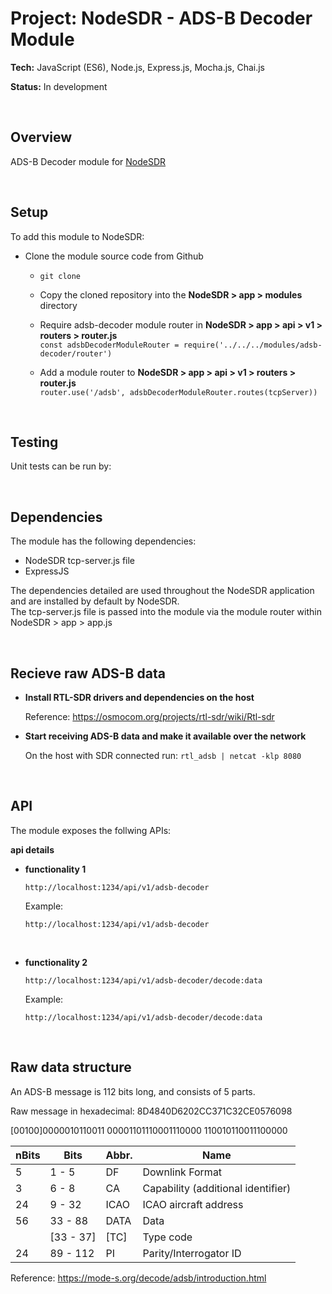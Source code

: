 # Project: NodeSDR - ADS-B Decoder Module

<strong>Tech:</strong> JavaScript (ES6), Node.js, Express.js, Mocha.js, Chai.js

<strong>Status:</strong> In development

<br>

## Overview

ADS-B Decoder module for <a href="https://github.com/barrygee/NodeSDR">NodeSDR</a>

<br>

## Setup

To add this module to NodeSDR:

- Clone the module source code from Github

    - `git clone ` 

    - Copy the cloned repository into the **NodeSDR > app > modules** directory

    - Require adsb-decoder module router in **NodeSDR > app > api > v1 > routers > router.js**  
        `const adsbDecoderModuleRouter = require('../../../modules/adsb-decoder/router')`
        
    - Add a module router to **NodeSDR > app > api > v1 > routers > router.js**  
        `router.use('/adsb', adsbDecoderModuleRouter.routes(tcpServer))`

<br>

## Testing

Unit tests can be run by:

<br>

## Dependencies

The module has the following dependencies:

- NodeSDR tcp-server.js file
- ExpressJS

The dependencies detailed are used throughout the NodeSDR application and are installed by default by NodeSDR.  
The tcp-server.js file is passed into the module via the module router within NodeSDR > app > app.js

<br>

## Recieve raw ADS-B data

- **Install RTL-SDR drivers and dependencies on the host**

    Reference: https://osmocom.org/projects/rtl-sdr/wiki/Rtl-sdr

- **Start receiving ADS-B data and make it available over the network**

    On the host with SDR connected run: `rtl_adsb | netcat -klp 8080`

<br>

## API

The module exposes the follwing APIs:

**api details**

- **functionality 1**

    `http://localhost:1234/api/v1/adsb-decoder`

    Example:

    `http://localhost:1234/api/v1/adsb-decoder`

<br> 

- **functionality 2**

    `http://localhost:1234/api/v1/adsb-decoder/decode:data`

    Example:

    `http://localhost:1234/api/v1/adsb-decoder/decode:data`

<br>

## Raw data structure

An ADS-B message is 112 bits long, and consists of 5 parts.

Raw message in hexadecimal: 8D4840D6202CC371C32CE0576098

[00100]0000010110011
00001101110001110000
110010110011100000

| nBits  | Bits      | Abbr.  | Name  
|--------|-----------|--------|-----
| 5      | 1 - 5     | DF     | Downlink Format 
| 3      | 6 - 8     | CA     | Capability (additional identifier)
| 24     | 9 - 32    | ICAO   | ICAO aircraft address
| 56     | 33 - 88   | DATA   | Data
|        | [33 - 37] | [TC]   | Type code
| 24     | 89 - 112  | PI     | Parity/Interrogator ID

Reference: https://mode-s.org/decode/adsb/introduction.html                        
